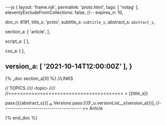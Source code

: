 ---js
{
  layout:    'frame.njk',
  permalink: 'proto.html',
  tags:      [ 'notag' ],
  eleventyExcludeFromCollections: false,
  //-- expires_n: 10,

  doc_n:      8191,
  title_s:    'proto',
  subtitle_s: `subtitle_s`,
  abstract_s: `abstract_s`,

  section_a:
  [
    'article',
  ],

  script_a:
  [
  ],
  
  css_a:
  [
  ],

  version_a:
  [
    '2021-10-14T12:00:00Z'
  ],
}
---
{% _doc section_a[0] %}
//LINKS

// TOPICS
////
‹topic›
////
//========================================
= {{title_s}}

pass:[{{abstract_s}}]
₍₀ 
  Versions
  pass:[{{F_o.versionList__s(version_a)}}]₎
//---------------------------------------
== Article

{% end_doc %}